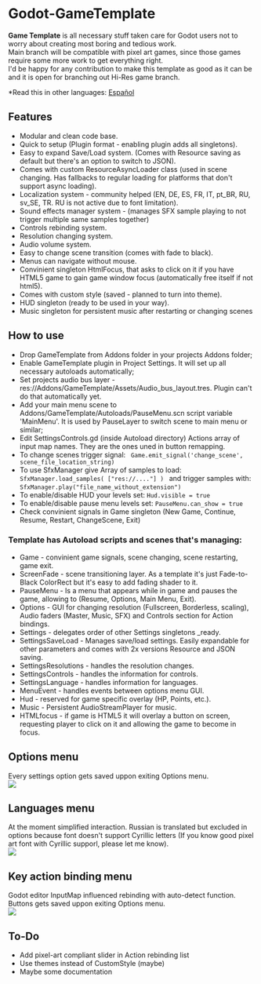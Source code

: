 
# Godot-GameTemplate
**Game Template** is all necessary stuff taken care for Godot users not to worry about creating most boring and tedious work.  
Main branch will be compatible with pixel art games, since those games require some more work to get everything right.  
I'd be happy for any contribution to make this template as good as it can be and it is open for branching out Hi-Res game branch.  

*Read this in other languages: [Español](README_es.md)

## Features
* Modular and clean code base.
* Quick to setup (Plugin format - enabling plugin adds all singletons).
* Easy to expand Save/Load system. (Comes with Resource saving as default but there's an option to switch to JSON).
* Comes with custom ResourceAsyncLoader class (used in scene changing. Has fallbacks to regular loading for platforms that don't support async loading).
* Localization system - community helped (EN, DE, ES, FR, IT, pt_BR, RU, sv_SE, TR. RU is not active due to font limitation).
* Sound effects manager system - (manages SFX sample playing to not trigger multiple same samples together)
* Controls rebinding system.
* Resolution changing system.
* Audio volume system.
* Easy to change scene transition (comes with fade to black).
* Menus can navigate without mouse.
* Convinient singleton HtmlFocus, that asks to click on it if you have HTML5 game to gain game window focus (automatically free itself if not html5).
* Comes with custom style (saved - planned to turn into theme).
* HUD singleton (ready to be used in your way).
* Music singleton for persistent music after restarting or changing scenes


## How to use
* Drop GameTemplate from Addons folder in your projects Addons folder;
* Enable GameTemplate plugin in Project Settings. It will set up all necessary autoloads automatically;
* Set projects audio bus layer - res://Addons/GameTemplate/Assets/Audio_bus_layout.tres. Plugin can't do that automatically yet.
* Add your main menu scene to Addons/GameTemplate/Autoloads/PauseMenu.scn script variable 'MainMenu'. It is used by PauseLayer to switch scene to main menu or similar;
* Edit SettingsControls.gd (inside Autoload directory) Actions array of input map names. They are the ones uned in button remapping.
* To change scenes trigger signal:  ``` Game.emit_signal('change_scene', scene_file_location_string)```
* To use SfxManager give Array of samples to load: ```SfxManager.load_samples( ["res://...."] ) ``` and trigger samples with: ```SfxManager.play("file_name_without_extension")```
* To enable/disable HUD your levels set: ```Hud.visible = true ```
* To enable/disable pause menu levels set: ```PauseMenu.can_show = true ```
* Check convinient signals in Game singleton (New Game, Continue, Resume, Restart, ChangeScene, Exit)


### Template has Autoload scripts and scenes that's managing:  
* Game - convinient game signals, scene changing, scene restarting, game exit.
* ScreenFade - scene transitioning layer. As a template it's just Fade-to-Black ColorRect but it's easy to add fading shader to it.
* PauseMenu - Is a menu that appears while in game and pauses the game, allowing to (Resume, Options, Main Menu, Exit).
* Options - GUI for changing resolution (Fullscreen, Borderless, scaling), Audio faders (Master, Music, SFX) and Controls section for Action bindings.
* Settings - delegates order of other Settings singletons _ready.
* SettingsSaveLoad - Manages save/load settings. Easily expandable for other parameters and comes with 2x versions Resource and JSON saving.
* SettingsResolutions - handles the resolution changes.
* SettingsControls - handles the information for controls.
* SettingsLanguage - handles information for languages.
* MenuEvent - handles events between options menu GUI.
* Hud - reserved for game specific overlay (HP, Points, etc.).
* Music - Persistent AudioStreamPlayer for music.
* HTMLfocus - if game is HTML5 it will overlay a button on screen, requesting player to click on it and allowing the game to become in focus.  

## Options menu  
Every settings option gets saved uppon exiting Options menu.  
![](https://github.com/nezvers/Godot-GameTemplate/blob/master/Img/Options.png?raw=true)

## Languages menu  
At the moment simplified interaction.
Russian is translated but excluded in options because font doesn't support Cyrillic letters (If you know good pixel art font with Cyrillic supporl, please let me know).  
![](https://github.com/nezvers/Godot-GameTemplate/blob/master/Img/Languages.PNG?raw=true)

## Key action binding menu  
Godot editor InputMap influenced rebinding with auto-detect function.  
Buttons gets saved uppon exiting Options menu.  
![](https://github.com/nezvers/Godot-GameTemplate/blob/master/Img/Controls.PNG?raw=true)

## To-Do
* Add pixel-art compliant slider in Action rebinding list
* Use themes instead of CustomStyle (maybe)
* Maybe some documentation
